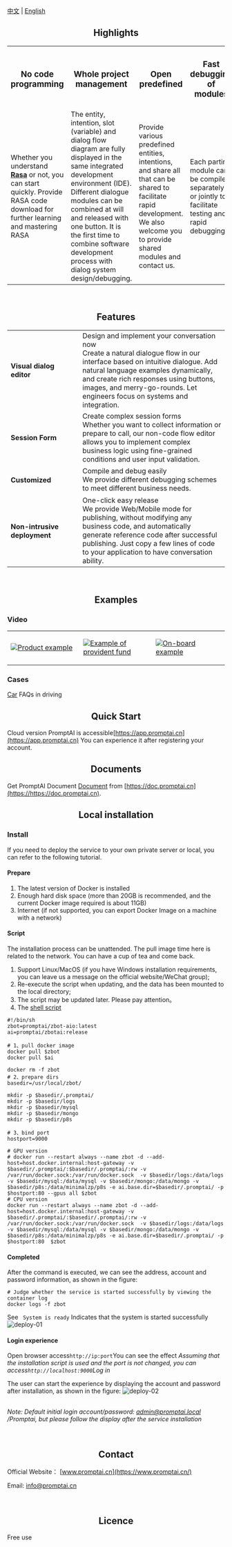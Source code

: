 [中文](README.md) | [English](README_en.md)

<h2 name="highlights" align="center">Highlights</h2>

<center>
<table>
  <tr>
    <th><h3>No code programming</h3></th>
    <th><h3>Whole project management</h3></th>
    <th><h3>Open predefined</h3></th>
    <th><h3>Fast debugging of modules</h3></th>
  </tr>
    <tr>
    <td width="25%">Whether you understand <strong><a href="https://github.com/rasaHQ/rasa" target="_blank">Rasa</a></strong> or not, you can start quickly. Provide RASA code download for further learning and mastering RASA</td>
    <td width="25%">The entity, intention, slot (variable) and dialog flow diagram are fully displayed in the same integrated development environment (IDE). Different dialogue modules can be combined at will and released with one button. It is the first time to combine software development process with dialog system design/debugging.</td>
    <td width="25%">Provide various predefined entities, intentions, and share all that can be shared to facilitate rapid development. We also welcome you to provide shared modules and contact us.</td>
    <td width="25%">Each parting module can be compiled separately or jointly to facilitate testing and rapid debugging</td>
  </tr>

</table>
</center>

<br/>
<h2 name="features" align="center">Features</h2>
<table>

<tr>
    <td width="33%"><h4>Visual dialog editor</h4></td>
    <td width="67%">Design and implement your conversation now</Br>Create a natural dialogue flow in our interface based on intuitive dialogue. Add natural language examples dynamically, and create rich responses using buttons, images, and merry-go-rounds. Let engineers focus on systems and integration.</td>
</tr>
<tr>
    <td width="33%"><h4>Session Form</h4></td>
    <td width="67%">Create complex session forms</Br>
Whether you want to collect information or prepare to call, our non-code flow editor allows you to implement complex business logic using fine-grained conditions and user input validation.</td>
<tr>
    <td width="33%"><h4>Customized</h4></td>
    <td width="67%">Compile and debug easily</br>We provide different debugging schemes to meet different business needs.</td>
</tr>
<tr>
    <td width="33%"><h4>Non-intrusive deployment</h4></td>
    <td width="67%">One-click easy release </Br> We provide Web/Mobile mode for publishing, without modifying any business code, and automatically generate reference code after successful publishing. Just copy a few lines of code to your application to have conversation ability.
</tr>
</table>
<br/>

<h2 name="quick-start" align="center">Examples</h2>

### Video
<table border="0">
<tr>
 <td width="33%">

[![Product example](images/example-product.png)](https://www.promptai.cn/en/#examples)
 </td>
<td width="33%">

[![Example of provident fund](images/example-service.png)](https://www.promptai.cn/en/#examples)
 </td>
<td width="33%">

[![On-board example](images/example-car.png)](https://www.promptai.cn/en/#examples)
 </td>
</tr>
</table>

### Cases
[Car](/examples/car/car_en.md) FAQs in driving



<h2 name="quick-start" align="center">Quick Start</h2>

Cloud version PromptAI is accessible[https://app.promptai.cn](https://app.promptai.cn) You can experience it after registering your account.


<h2 name="documentation" align="center">Documents</h2>

Get PromptAI Document [Document](https://doc.promptai.cn/) from [https://doc.promptai.cn](https://https://doc.promptai.cn). 

<h2 name="development" align="center">Local installation</h2>

### Install
If you need to deploy the service to your own private server or local, you can refer to the following tutorial.



#### Prepare

1. The latest version of Docker is installed
2. Enough hard disk space (more than 20GB is recommended, and the current Docker image required is about 11GB)
3. Internet (if not supported, you can export Docker Image on a machine with a network)

#### Script

The installation process can be unattended. The pull image time here is related to the network. You can have a cup of tea and come back.

1. Support Linux/MacOS (if you have Windows installation requirements, you can leave us a message on the official website/WeChat group); 
2. Re-execute the script when updating, and the data has been mounted to the local directory;
3. The script may be updated later. Please pay attention。
4. The [shell script](/scripts/install_en.sh)

```shell
#!/bin/sh
zbot=promptai/zbot-aio:latest
ai=promptai/zbotai:release

# 1、pull docker image
docker pull $zbot
docker pull $ai

docker rm -f zbot
# 2、prepare dirs
basedir=/usr/local/zbot/

mkdir -p $basedir/.promptai/
mkdir -p $basedir/logs
mkdir -p $basedir/mysql
mkdir -p $basedir/mongo
mkdir -p $basedir/p8s

# 3、bind port
hostport=9000

# GPU version
# docker run --restart always --name zbot -d --add-host=host.docker.internal:host-gateway -v $basedir/.promptai/:$basedir/.promptai/:rw -v /var/run/docker.sock:/var/run/docker.sock  -v $basedir/logs:/data/logs -v $basedir/mysql:/data/mysql -v $basedir/mongo:/data/mongo -v $basedir/p8s:/data/minimalzp/p8s -e ai.base.dir=$basedir/.promptai/ -p $hostport:80 --gpus all $zbot
# CPU version
docker run --restart always --name zbot -d --add-host=host.docker.internal:host-gateway -v $basedir/.promptai/:$basedir/.promptai/:rw -v /var/run/docker.sock:/var/run/docker.sock  -v $basedir/logs:/data/logs -v $basedir/mysql:/data/mysql -v $basedir/mongo:/data/mongo -v $basedir/p8s:/data/minimalzp/p8s -e ai.base.dir=$basedir/.promptai/ -p $hostport:80  $zbot
```

#### Completed
After the command is executed, we can see the address, account and password information, as shown in the figure:

```shell
# Judge whether the service is started successfully by viewing the container log
docker logs -f zbot
```
See ` System is ready` Indicates that the system is started successfully
![deploy-01](images/deploy-01.png)

#### Login experience
Open browser access` http://ip:port `You can see the effect *Assuming that the installation script is used and the port is not changed, you can access` http://localhost:9000 `Log in*

The user can start the experience by displaying the account and password after installation, as shown in the figure:
![deploy-02](images/deploy-02-en.png)

<br/>*Note: Default initial login account/password: admin@promptai.local /Promptai, but please follow the display after the service installation*

<br/>
<h2 align="center">Contact</h2>

Official Website：
[www.promptai.cn](https://www.promptai.cn/)

Email: info@promptai.cn

<br/>
<h2 align="center">Licence</h2>

Free use